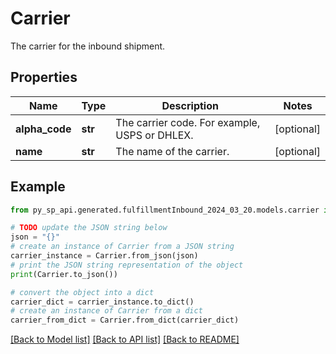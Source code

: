 # Carrier

The carrier for the inbound shipment.

## Properties

Name | Type | Description | Notes
------------ | ------------- | ------------- | -------------
**alpha_code** | **str** | The carrier code. For example, USPS or DHLEX. | [optional] 
**name** | **str** | The name of the carrier. | [optional] 

## Example

```python
from py_sp_api.generated.fulfillmentInbound_2024_03_20.models.carrier import Carrier

# TODO update the JSON string below
json = "{}"
# create an instance of Carrier from a JSON string
carrier_instance = Carrier.from_json(json)
# print the JSON string representation of the object
print(Carrier.to_json())

# convert the object into a dict
carrier_dict = carrier_instance.to_dict()
# create an instance of Carrier from a dict
carrier_from_dict = Carrier.from_dict(carrier_dict)
```
[[Back to Model list]](../README.md#documentation-for-models) [[Back to API list]](../README.md#documentation-for-api-endpoints) [[Back to README]](../README.md)



